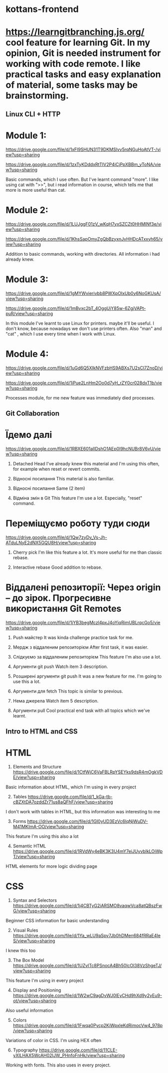 # kottans-frontend

# https://learngitbranching.js.org/ cool feature for learning Git. In my opinion, Git is needed instrument for working with code remote. I like practical tasks and easy explanation of material, some tasks may be brainstorming.

## Linux CLI + HTTP
# Module 1:

https://drive.google.com/file/d/1xFl9SHUN31T9DKMSlvv5rqNGuHoAtVT-/view?usp=sharing

https://drive.google.com/file/d/1zxTyKDddxRtTIV2P4iCjPpXBBm_yToNA/view?usp=sharing

Basic commands, which I use often. But I've learnt command "more". I like using cat with ">>", but i read information in course, which tells me that more is more useful than cat.
# Module 2:

https://drive.google.com/file/d/1LUJggF01zV_wKqH7yxSZCZt0HHMINf3e/view?usp=sharing

https://drive.google.com/file/d/1KhsSapOmyZgQbBzyxnJvHHDcATxxyh65/view?usp=sharing

Addition to basic commands, working with directories. All information i had already knew.

# Module 3:

https://drive.google.com/file/d/1gMYWvierivbb8PWXpOIxUb0y6NoGKUsA/view?usp=sharing

https://drive.google.com/file/d/1mBvxc2bT_4OggUjY85w-6ZgjVAPt-puR/view?usp=sharing

In this module I've learnt to use Linux for printers. maybe it'll be useful. I don't know, because nowadays we don't use printers often. Also "man" and "cat" , which I use every time when I work with Linux. 

# Module 4:

https://drive.google.com/file/d/1uGd6Q5XIkNVFzbHS9ABXs7U2sCl7ZnoD/view?usp=sharing

https://drive.google.com/file/d/1iPue2LnHm2Oo0d7yH_rZY0cr028dxT1b/view?usp=sharing

Processes module, for me new feature was immediately died processes.

## Git Collaboration

# Їдемо далі

https://drive.google.com/file/d/1RBXE601aIlDshO1AEp0I9hcNUBr8V6vU/view?usp=sharing

1. Detached Head
I've already knew this material and I'm using this often, for example when reset or revert commits.

2. Відносні посилання
This material is also familiar.

3. Відносні посилання
Same (2 item)

4. Відміна змін в Git
This feature I'm use a lot. Especially, "reset" command.

# Переміщуємо роботу туди сюди

https://drive.google.com/file/d/1Qw7zyDv_Vs-Jh-ATduLNyE2dNX5GQU8H/view?usp=sharing

1. Cherry pick
I'm like this feature a lot. It's more useful for me than classic rebase.

2. Interactive rebase
Good addition to rebase.

# Віддалені репозиторії: Через origin – до зірок. Прогресивне використання Git Remotes

https://drive.google.com/file/d/1jYB3begMczl4pxJ4oYjqRimUBLrqcGo5/view?usp=sharing

1. Push майстер
It was kinda challenge practice task for me.

2. Mердж з віддаленим репозиторієм
After first task, it was easier.

3. Слідкуємо за віддаленим репозиторієм
This feature I'm also use a lot.

4. Аргументи git push
Watch item 3 description.

5. Розширені аргументи git push
It was a new feature for me. I'm going to use this a lot.

6. Аргументи для fetch
This topic is similar to previous.

7. Нема джерела
Watch item 5 description.

8. Аргументи pull
Cool practical end task with all topics which we've learnt.

## Intro to HTML and CSS

# HTML
1. Elements and Structure
https://drive.google.com/file/d/1CtfWjC6VaFBLRpYSEYks9dsR4mOgkVDE/view?usp=sharing

Basic information about HTML, which I'm using in every project

2. Tables
https://drive.google.com/file/d/1_kGa-tb-cBZXtDA7ozddZr71us8aQFhF/view?usp=sharing

I don't work with tables in HTML, but this information was interesting to me

3. Forms
https://drive.google.com/file/d/1GI0yUD3EzVc6lqNjWuDV-M41MKImA-OO/view?usp=sharing

This feature I'm using this also a lot

4. Semantic HTML
https://drive.google.com/file/d/1RVdWy4eBK3K3U4mY7eiJUyvbIkLOiWpT/view?usp=sharing

HTML elements for more logic dividing page

# CSS

1. Syntax and Selectors
https://drive.google.com/file/d/1j4CBTyG2iARSMO8vaqwVca8atQBszFwG/view?usp=sharing

Beginner CSS information for basic understanding

2. Visual Rules
https://drive.google.com/file/d/1Ya_wLU9aSpv7Jb0hDMen684fRRaE4IeS/view?usp=sharing

I knew this too

3. The Box Model
https://drive.google.com/file/d/1UZvITc8PSnocA4Bh50lcOl38VzShgeTJ/view?usp=sharing

This feature I'm using in every project

4. Display and Positioning
https://drive.google.com/file/d/1W2wC9agDvWJ0lEyCHd9hXd9y2yEu9-ot/view?usp=sharing

Also useful information

5. Colors 
https://drive.google.com/file/d/1Fwqa0Pycp2KiWpxleKdRimocVw4_978p/view?usp=sharing

Variations of color in CSS. I'm using HEX often

6. Typography
https://drive.google.com/file/d/11CLE-yXILHAX5WcAH02IJW_PHnfoFnHk/view?usp=sharing

Working with fonts. This also uses in every project.